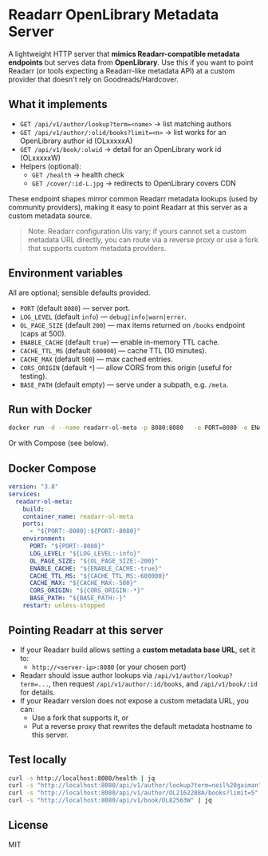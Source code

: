 # Readarr OpenLibrary Metadata Server

A lightweight HTTP server that **mimics Readarr-compatible metadata endpoints** but serves data from **OpenLibrary**.
Use this if you want to point Readarr (or tools expecting a Readarr-like metadata API) at a custom provider that doesn't rely on Goodreads/Hardcover.

## What it implements

- `GET /api/v1/author/lookup?term=<name>` → list matching authors
- `GET /api/v1/author/:olid/books?limit=<n>` → list works for an OpenLibrary author id (OLxxxxxA)
- `GET /api/v1/book/:olwid` → detail for an OpenLibrary work id (OLxxxxxW)
- Helpers (optional):
  - `GET /health` → health check
  - `GET /cover/:id-L.jpg` → redirects to OpenLibrary covers CDN

These endpoint shapes mirror common Readarr metadata lookups (used by community providers), making it easy to point Readarr at this server as a custom metadata source.

> Note: Readarr configuration UIs vary; if yours cannot set a custom metadata URL directly, you can route via a reverse proxy or use a fork that supports custom metadata providers.

## Environment variables

All are optional; sensible defaults provided.

- `PORT` (default `8080`) — server port.
- `LOG_LEVEL` (default `info`) — `debug|info|warn|error`.
- `OL_PAGE_SIZE` (default `200`) — max items returned on `/books` endpoint (caps at 500).
- `ENABLE_CACHE` (default `true`) — enable in-memory TTL cache.
- `CACHE_TTL_MS` (default `600000`) — cache TTL (10 minutes).
- `CACHE_MAX` (default `500`) — max cached entries.
- `CORS_ORIGIN` (default `*`) — allow CORS from this origin (useful for testing).
- `BASE_PATH` (default empty) — serve under a subpath, e.g. `/meta`.

## Run with Docker

```bash
docker run -d --name readarr-ol-meta -p 8080:8080   -e PORT=8080 -e ENABLE_CACHE=true   your-docker-user/readarr-openlibrary-meta:latest
```

Or with Compose (see below).

## Docker Compose

```yaml
version: "3.8"
services:
  readarr-ol-meta:
    build: .
    container_name: readarr-ol-meta
    ports:
      - "${PORT:-8080}:${PORT:-8080}"
    environment:
      PORT: "${PORT:-8080}"
      LOG_LEVEL: "${LOG_LEVEL:-info}"
      OL_PAGE_SIZE: "${OL_PAGE_SIZE:-200}"
      ENABLE_CACHE: "${ENABLE_CACHE:-true}"
      CACHE_TTL_MS: "${CACHE_TTL_MS:-600000}"
      CACHE_MAX: "${CACHE_MAX:-500}"
      CORS_ORIGIN: "${CORS_ORIGIN:-*}"
      BASE_PATH: "${BASE_PATH:-}"
    restart: unless-stopped
```

## Pointing Readarr at this server

- If your Readarr build allows setting a **custom metadata base URL**, set it to:
  - `http://<server-ip>:8080` (or your chosen port)
- Readarr should issue author lookups via `/api/v1/author/lookup?term=...`, then request `/api/v1/author/:id/books`, and `/api/v1/book/:id` for details.
- If your Readarr version does not expose a custom metadata URL, you can:
  - Use a fork that supports it, or
  - Put a reverse proxy that rewrites the default metadata hostname to this server.

## Test locally

```bash
curl -s http://localhost:8080/health | jq
curl -s "http://localhost:8080/api/v1/author/lookup?term=neil%20gaiman" | jq '.[0:3]'
curl -s "http://localhost:8080/api/v1/author/OL2162288A/books?limit=5" | jq
curl -s "http://localhost:8080/api/v1/book/OL82563W" | jq
```

## License

MIT
